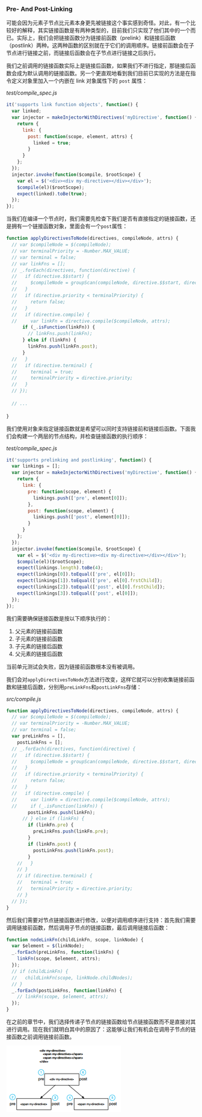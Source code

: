 ### Pre- And Post-Linking

可能会因为元素子节点比元素本身更先被链接这个事实感到奇怪。对此，有一个比较好的解释，其实链接函数是有两种类型的，目前我们只实现了他们其中的一个而已。实际上，我们会把链接函数分为链接前函数（prelink）和链接后函数（postlink）两种。这两种函数的区别就在于它们的调用顺序。链接前函数会在子节点进行链接之前，而链接后函数会在子节点进行链接之后执行。

我们之前调用的链接函数实际上是链接后函数，如果我们不进行指定，那链接后函数会成为默认调用的链接函数。另一个更直观地看到我们目前已实现的方法是在指令定义对象里加入一个内嵌在 link 对象属性下的 `post` 属性：

_test/compile_spec.js_

```js
it('supports link function objects', function() {
  var linked;
  var injector = makeInjectorWithDirectives('myDirective', function() {
    return {
      link: {
        post: function(scope, element, attrs) {
          linked = true;
        }
      }
    };
  });
  injector.invoke(function($compile, $rootScope) {
    var el = $('<div><div my-directive></div></div>');
    $compile(el)($rootScope);
    expect(linked).toBe(true);
  });
});
```

当我们在编译一个节点时，我们需要先检查下我们是否有直接指定的链接函数，还是拥有一个链接函数对象，里面会有一个`post`属性：

```js
function applyDirectivesToNode(directives, compileNode, attrs) {
  // var $compileNode = $(compileNode);
  // var terminalPriority = -Number.MAX_VALUE;
  // var terminal = false;
  // var linkFns = [];
  // _.forEach(directives, function(directive) {
  //   if (directive.$$start) {
  //     $compileNode = groupScan(compileNode, directive.$$start, directive.$$end);
  //   }
  //   if (directive.priority < terminalPriority) {
  //     return false;
  //   }
  //   if (directive.compile) {
  //     var linkFn = directive.compile($compileNode, attrs);
      if (_.isFunction(linkFn)) {
        // linkFns.push(linkFn);
      } else if (linkFn) {
        linkFns.push(linkFn.post);
      }
  //   }
  //   if (directive.terminal) {
  //     terminal = true;
  //     terminalPriority = directive.priority;
  //   }
  // });

  // ...
  
}
```

我们使用对象来指定链接函数就是希望可以同时支持链接前和链接后函数。下面我们会构建一个两层的节点结构，并检查链接函数的执行顺序：

_test/compile_spec.js_

```js
it('supports prelinking and postlinking', function() {
  var linkings = [];
  var injector = makeInjectorWithDirectives('myDirective', function() {
    return {
      link: {
        pre: function(scope, element) {
          linkings.push(['pre', element[0]]);
        },
        post: function(scope, element) {
          linkings.push(['post', element[0]]);
        }
      }
    };
  });
  injector.invoke(function($compile, $rootScope) {
    var el = $('<div my-directive><div my-directive></div></div>');
    $compile(el)($rootScope);
    expect(linkings.length).toBe(4);
    expect(linkings[0]).toEqual(['pre', el[0]]);
    expect(linkings[1]).toEqual(['pre', el[0].frstChild]);
    expect(linkings[2]).toEqual(['post', el[0].frstChild]);
    expect(linkings[3]).toEqual(['post', el[0]]);
  });
});
```

我们需要确保链接函数是按以下顺序执行的：

1. 父元素的链接前函数
2. 子元素的链接前函数
3. 子元素的链接后函数
4. 父元素的链接后函数

当前单元测试会失败，因为链接前函数根本没有被调用。

我们会对`applyDirectivesToNode`方法进行改变，这样它就可以分别收集链接前函数和链接后函数，分别用`preLinkFns`和`postLinkFns`存储：

_src/compile.js_

```js
function applyDirectivesToNode(directives, compileNode, attrs) {
  // var $compileNode = $(compileNode);
  // var terminalPriority = -Number.MAX_VALUE;
  // var terminal = false;
  var preLinkFns = [],
    postLinkFns = [];
  // _.forEach(directives, function(directive) {
  //   if (directive.$$start) {
  //     $compileNode = groupScan(compileNode, directive.$$start, directive.$$end);
  //   }
  //   if (directive.priority < terminalPriority) {
  //     return false;
  //   }
  //   if (directive.compile) {
  //     var linkFn = directive.compile($compileNode, attrs);
  //     if (_.isFunction(linkFn)) {
        postLinkFns.push(linkFn);
      // } else if (linkFn) {
        if (linkFn.pre) {
          preLinkFns.push(linkFn.pre);
        }
        if (linkFn.post) {
          postLinkFns.push(linkFn.post);
        }
    //   }
    // }
    // if (directive.terminal) {
    //   terminal = true;
    //   terminalPriority = directive.priority;
    // }
  // });
}
```

然后我们需要对节点链接函数进行修改，以便对调用顺序进行支持：首先我们需要调用链接前函数，然后调用子节点的链接函数，最后调用链接后函数：

```js
function nodeLinkFn(childLinkFn, scope, linkNode) {
  var $element = $(linkNode);
  _.forEach(preLinkFns, function(linkFn) {
    linkFn(scope, $element, attrs);
  });
  // if (childLinkFn) {
  //   childLinkFn(scope, linkNode.childNodes);
  // }
  _.forEach(postLinkFns, function(linkFn) {
    // linkFn(scope, $element, attrs);
  });
}
```

在之前的章节中，我们选择传递子节点的链接函数给节点链接函数而不是直接对其进行调用。现在我们就明白其中的原因了：这能够让我们有机会在调用子节点的链接函数之前调用链接前函数。

![](/assets/pre-and-post-link.png)